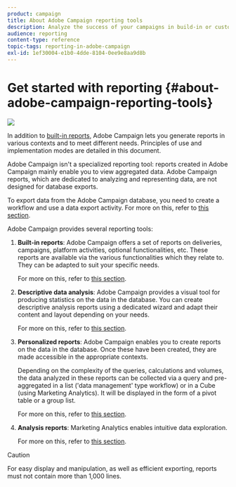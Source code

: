 ```yaml
---
product: campaign
title: About Adobe Campaign reporting tools
description: Analyze the success of your campaigns in build-in or customized reports.
audience: reporting
content-type: reference
topic-tags: reporting-in-adobe-campaign
exl-id: 1ef30004-e1b0-4dde-8104-0ee9e8aa9d8b
---
```

# Get started with reporting {#about-adobe-campaign-reporting-tools}

![](assets/do-not-localize/common.svg)

In addition to [built-in reports](../../reporting/using/about-campaign-built-in-reports.md), Adobe Campaign lets you generate reports in various contexts and to meet different needs. Principles of use and implementation modes are detailed in this document.

Adobe Campaign isn't a specialized reporting tool: reports created in Adobe Campaign mainly enable you to view aggregated data. Adobe Campaign reports, which are dedicated to analyzing and representing data, are not designed for database exports.

To export data from the Adobe Campaign database, you need to create a workflow and use a data export activity. For more on this, refer to [this section](../../workflow/using/about-action-activities.md).

Adobe Campaign provides several reporting tools:

1. **Built-in reports**: Adobe Campaign offers a set of reports on deliveries, campaigns, platform activities, optional functionalities, etc. These reports are available via the various functionalities which they relate to. They can be adapted to suit your specific needs.

   For more on this, refer to [this section](../../reporting/using/about-campaign-built-in-reports.md).

1. **Descriptive data analysis**: Adobe Campaign provides a visual tool for producing statistics on the data in the database. You can create descriptive analysis reports using a dedicated wizard and adapt their content and layout depending on your needs.

   For more on this, refer to [this section](../../reporting/using/about-descriptive-analysis.md).

1. **Personalized reports**: Adobe Campaign enables you to create reports on the data in the database. Once these have been created, they are made accessible in the appropriate contexts.

   Depending on the complexity of the queries, calculations and volumes, the data analyzed in these reports can be collected via a query and pre-aggregated in a list ('data management' type workflow) or in a Cube (using Marketing Analytics). It will be displayed in the form of a pivot table or a group list.

   For more on this, refer to [this section](../../reporting/using/about-reports-creation-in-campaign.md).

1. **Analysis reports**: Marketing Analytics enables intuitive data exploration.

   For more on this, refer to [this section](../../reporting/using/about-cubes.md).

>[!CAUTION]
>
>For easy display and manipulation, as well as efficient exporting, reports must not contain more than 1,000 lines.
